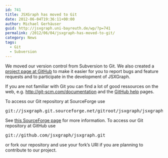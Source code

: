 ```yaml
---
id: 741
title: JSXGraph has moved to Git
date: 2012-06-04T19:36:11+00:00
author: Michael Gerhäuser
guid: http://jsxgraph.uni-bayreuth.de/wp/?p=741
permalink: /2012/06/04/jsxgraph-has-moved-to-git/
category: News
tags:
  - Git
  - Subversion
---
```

We moved our version control from Subversion to Git. We also created a [project page at GitHub](https://github.com/jsxgraph/jsxgraph) to make it easier for you to report bugs and feature requests and to participate in the development of JSXGraph.

If you are not familiar with Git you can find a lot of good ressources on the web, e.g. <http://git-scm.com/documentation> and the [GitHub help](http://help.github.com) pages.

To access our Git repository at SourceForge use 

<pre>git://jsxgraph.git.sourceforge.net/gitroot/jsxgraph/jsxgraph</pre>

See [this SourceForge page](http://sourceforge.net/scm/?type=git&group_id=238469) for more information. To access our Git repository at GitHub use 

<pre>git://github.com/jsxgraph/jsxgraph.git</pre>

or fork our repository and use your fork&#8217;s URI if you are planning to contribute to our project.
